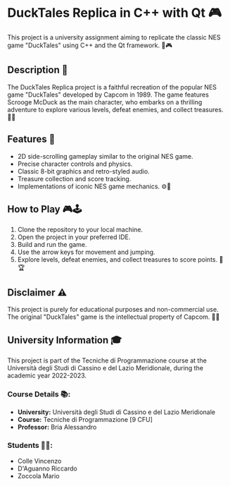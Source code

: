 # DuckTales Replica in C++ with Qt 🎮

This project is a university assignment aiming to replicate the classic NES game "DuckTales" using C++ and the Qt framework. 🦆🎮

## Description 📜

The DuckTales Replica project is a faithful recreation of the popular NES game "DuckTales" developed by Capcom in 1989. The game features Scrooge McDuck as the main character, who embarks on a thrilling adventure to explore various levels, defeat enemies, and collect treasures. 🌟💎

## Features 🚀

- 2D side-scrolling gameplay similar to the original NES game.
- Precise character controls and physics.
- Classic 8-bit graphics and retro-styled audio.
- Treasure collection and score tracking.
- Implementations of iconic NES game mechanics. ⚙️🎉

## How to Play 🎮🕹️

1. Clone the repository to your local machine.
2. Open the project in your preferred IDE.
3. Build and run the game.
4. Use the arrow keys for movement and jumping.
5. Explore levels, defeat enemies, and collect treasures to score points. 💯🏆

## Disclaimer ⚠️

This project is purely for educational purposes and non-commercial use. The original "DuckTales" game is the intellectual property of Capcom. 🏢❌

## University Information 🎓

This project is part of the Tecniche di Programmazione course at the Università degli Studi di Cassino e del Lazio Meridionale, during the academic year 2022-2023.

### Course Details 📚:

- **University:** Università degli Studi di Cassino e del Lazio Meridionale
- **Course:** Tecniche di Programmazione [9 CFU]
- **Professor:** Bria Alessandro

### Students 👨‍🎓:

- Colle Vincenzo
- D'Aguanno Riccardo
- Zoccola Mario

